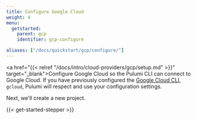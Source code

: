 ```yaml
---
title: Configure Google Cloud
weight: 4
menu:
  getstarted:
    parent: gcp
    identifier: gcp-configure

aliases: ["/docs/quickstart/gcp/configure/"]
---
```


<!-- TODO inline a streamlined version of configuring the cloud here. -->

<a href="{{< relref "/docs/intro/cloud-providers/gcp/setup.md" >}}" target="_blank">Configure Google Cloud</a> so the Pulumi CLI can connect to Google Cloud. If you have previously configured the <a href="https://cloud.google.com/sdk/gcloud/" target="_blank">Google Cloud CLI</a>, `gcloud`, Pulumi will respect and use your configuration settings.

Next, we'll create a new project.

{{< get-started-stepper >}}
